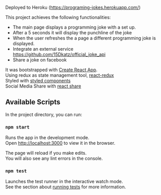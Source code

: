 Deployed to Heroku (https://programing-jokes.herokuapp.com/)<br />

This project achieves the following functionalities:

- The main page displays a programming joke with a set up.
- After a 5 seconds it will display the punchline of the joke
- When the user refreshes the a page a different programming joke is displayed.
- Integrate an external service https://github.com/15Dkatz/official_joke_api
- Share a joke on facebook

It was bootstrapped with [Create React App](https://github.com/facebook/create-react-app).<br />
Using redux as state management tool, [react-redux](https://react-redux.js.org/)<br />
Styled with [styled components](https://www.styled-components.com/)<br />
Social Media Share with [react share](https://www.npmjs.com/package/react-share)

## Available Scripts

In the project directory, you can run:

### `npm start`

Runs the app in the development mode.<br />
Open [http://localhost:3000](http://localhost:3000) to view it in the browser.

The page will reload if you make edits.<br />
You will also see any lint errors in the console.

### `npm test`

Launches the test runner in the interactive watch mode.<br />
See the section about [running tests](https://facebook.github.io/create-react-app/docs/running-tests) for more information.

